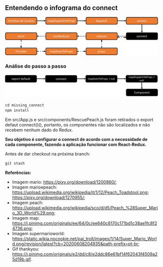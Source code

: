 ## Entendendo o infograma do connect

![react-redux](images/connect-info.png)

### Análise do passo a passo
![connect](images/connect.png)

```javascript
cd missing_connect
npm install
```

Em src/App.js e src/components/RescuePeach.js foram retirados o export defaut connect()(), portanto, os componentes não são localizados e não recebem nenhum dado do Redux. 

**Seu objetivo é configurar o connect de acordo com a necessidade de cada componente, fazendo a aplicação funcionar com React-Redux.**

Antes de dar checkout na próxima branch:
```javascript
git stash
```

**Referências:**

- Imagem mario: https://pixy.org/download/1200860/;
- Imagem marioepeach: https://upload.wikimedia.org/wikipedia/it/1/12/Peach_Toadstool.png; https://pixy.org/download/1270955/;
- Imagem peach: https://upload.wikimedia.org/wikipedia/sco/d/d5/Peach_%28Super_Mario_3D_World%29.png;
- Imagem map: https://i.pinimg.com/originals/ee/64/0c/ee640c8170c171bd1c38ae1fc8f24736.png;
- Imagem supermarioworld: https://static.wikia.nocookie.net/pai_troll/images/1/14/Super_Mario_World.png/revision/latest?cb=20200608204935&path-prefix=pt-br;
- Gif thankyou: https://i.pinimg.com/originals/e2/dd/c8/e2ddc86e61bf14f62043f4509a25d19b.gif.
